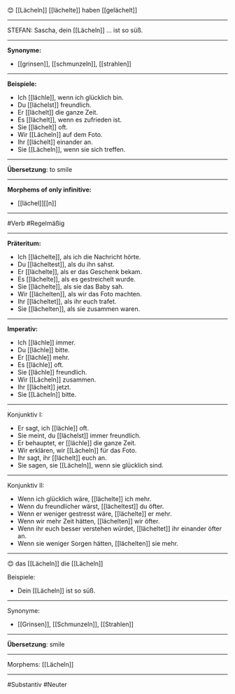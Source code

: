 😊 [[Lächeln]]
[[lächelte]]
haben [[gelächelt]]

---
STEFAN: Sascha, dein [[Lächeln]] … ist so süß.  

---

**Synonyme:**

- [[grinsen]], [[schmunzeln]], [[strahlen]]

---

**Beispiele:**

- Ich [[lächle]], wenn ich glücklich bin.
- Du [[lächelst]] freundlich.
- Er [[lächelt]] die ganze Zeit.
- Es [[lächelt]], wenn es zufrieden ist.
- Sie [[lächelt]] oft.
- Wir [[Lächeln]] auf dem Foto.
- Ihr [[lächelt]] einander an.
- Sie [[Lächeln]], wenn sie sich treffen.

---
**Übersetzung**:
to smile

---
**Morphems of only infinitive:**  
- [[lächel]][[n]]

---
 #Verb #Regelmäßig

---

**Präteritum:**

- Ich [[lächelte]], als ich die Nachricht hörte.
- Du [[lächeltest]], als du ihn sahst.
- Er [[lächelte]], als er das Geschenk bekam.
- Es [[lächelte]], als es gestreichelt wurde.
- Sie [[lächelte]], als sie das Baby sah.
- Wir [[lächelten]], als wir das Foto machten.
- Ihr [[lächeltet]], als ihr euch trafet.
- Sie [[lächelten]], als sie zusammen waren.

---

**Imperativ:**

- Ich [[lächle]] immer.
- Du [[lächle]] bitte.
- Er [[lächle]] mehr.
- Es [[lächle]] oft.
- Sie [[lächle]] freundlich.
- Wir [[Lächeln]] zusammen.
- Ihr [[lächelt]] jetzt.
- Sie [[Lächeln]] bitte.

---
Konjunktiv I:
- Er sagt, ich [[lächle]] oft.
- Sie meint, du [[lächelst]] immer freundlich.
- Er behauptet, er [[lächle]] die ganze Zeit.
- Wir erklären, wir [[Lächeln]] für das Foto.
- Ihr sagt, ihr [[lächelt]] euch an.
- Sie sagen, sie [[Lächeln]], wenn sie glücklich sind.

---
Konjunktiv II:
- Wenn ich glücklich wäre, [[lächelte]] ich mehr.
- Wenn du freundlicher wärst, [[lächeltest]] du öfter.
- Wenn er weniger gestresst wäre, [[lächelte]] er mehr.
- Wenn wir mehr Zeit hätten, [[lächelten]] wir öfter.
- Wenn ihr euch besser verstehen würdet, [[lächeltet]] ihr einander öfter an.
- Wenn sie weniger Sorgen hätten, [[lächelten]] sie mehr.


---

😊 das [[Lächeln]]
die [[Lächeln]]

Beispiele:

- Dein [[Lächeln]] ist so süß.

---
Synonyme:
- [[Grinsen]], [[Schmunzeln]], [[Strahlen]]

---
**Übersetzung**: smile

---
Morphems:
[[Lächeln]]

---
#Substantiv #Neuter
